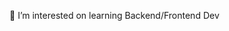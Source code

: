 👀 I’m interested on learning Backend/Frontend Dev

  

<!---
Lei0619/Lei0619 is a ✨ special ✨ repository because its `README.md` (this file) appears on your GitHub profile.
You can click the Preview link to take a look at your changes.
--->
